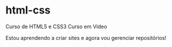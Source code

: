# html-css

Curso de HTML5 e CSS3 Curso em Vídeo

Estou aprendendo a criar sites e agora vou gerenciar repositórios!

